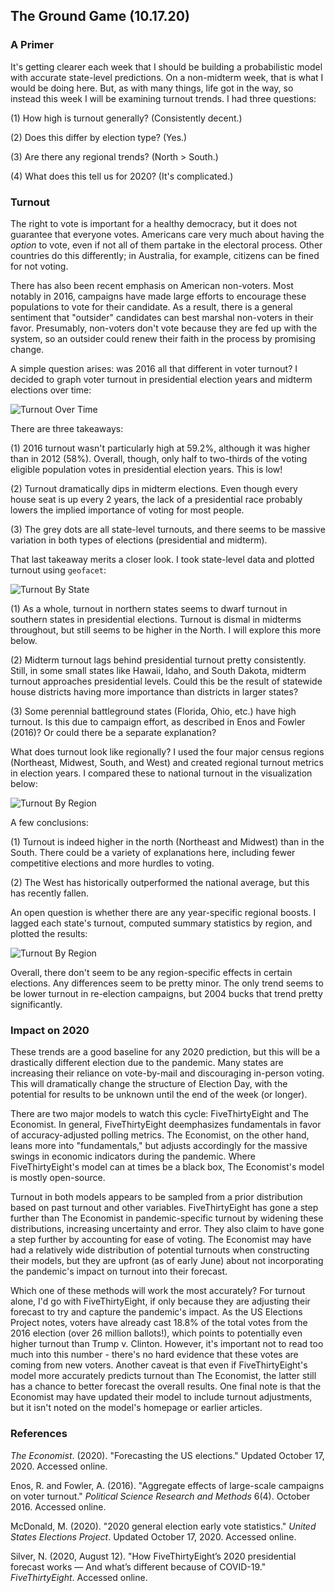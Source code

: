 ## The Ground Game (10.17.20)

### A Primer

It's getting clearer each week that I should be building a probabilistic model with accurate state-level predictions. On a non-midterm week, that is what I would be doing here. But, as with many things, life got in the way, so instead this week I will be examining turnout trends. I had three questions:

(1) How high is turnout generally? (Consistently decent.)

(2) Does this differ by election type? (Yes.)

(3) Are there any regional trends? (North > South.)

(4) What does this tell us for 2020? (It's complicated.)

### Turnout

The right to vote is important for a healthy democracy, but it does not guarantee that everyone votes. Americans care very much about having the *option* to vote, even if not all of them partake in the electoral process. Other countries do this differently; in Australia, for example, citizens can be fined for not voting.

There has also been recent emphasis on American non-voters. Most notably in 2016, campaigns have made large efforts to encourage these populations to vote for their candidate. As a result, there is a general sentiment that "outsider" candidates can best marshal non-voters in their favor. Presumably, non-voters don't vote because they are fed up with the system, so an outsider could renew their faith in the process by promising change.

A simple question arises: was 2016 all that different in voter turnout? I decided to graph voter turnout in presidential election years and midterm elections over time:

![Turnout Over Time](../Plots/week6plot1.png)

There are three takeaways:

(1) 2016 turnout wasn't particularly high at 59.2%, although it was higher than in 2012 (58%). Overall, though, only half to two-thirds of the voting eligible population votes in presidential election years. This is low!

(2) Turnout dramatically dips in midterm elections. Even though every house seat is up every 2 years, the lack of a presidential race probably lowers the implied importance of voting for most people.

(3) The grey dots are all state-level turnouts, and there seems to be massive variation in both types of elections (presidential and midterm).

That last takeaway merits a closer look. I took state-level data and plotted turnout using `geofacet`:

![Turnout By State](../Plots/week6plot2.png)

(1) As a whole, turnout in northern states seems to dwarf turnout in southern states in presidential elections. Turnout is dismal in midterms throughout, but still seems to be higher in the North. I will explore this more below.

(2) Midterm turnout lags behind presidential turnout pretty consistently. Still, in some small states like Hawaii, Idaho, and South Dakota, midterm turnout approaches presidential levels. Could this be the result of statewide house districts having more importance than districts in larger states?

(3) Some perennial battleground states (Florida, Ohio, etc.) have high turnout. Is this due to campaign effort, as described in Enos and Fowler (2016)? Or could there be a separate explanation?

What does turnout look like regionally? I used the four major census regions (Northeast, Midwest, South, and West) and created regional turnout metrics in election years. I compared these to national turnout in the visualization below:

![Turnout By Region](../Plots/week6plot3.png)

A few conclusions:

(1) Turnout is indeed higher in the north (Northeast and Midwest) than in the South. There could be a variety of explanations here, including fewer competitive elections and more hurdles to voting.

(2) The West has historically outperformed the national average, but this has recently fallen.

An open question is whether there are any year-specific regional boosts. I lagged each state's turnout, computed summary statistics by region, and plotted the results:

![Turnout By Region](../Plots/week6plot4.png)

Overall, there don't seem to be any region-specific effects in certain elections. Any differences seem to be pretty minor. The only trend seems to be lower turnout in re-election campaigns, but 2004 bucks that trend pretty significantly.

### Impact on 2020

These trends are a good baseline for any 2020 prediction, but this will be a drastically different election due to the pandemic. Many states are increasing their reliance on vote-by-mail and discouraging in-person voting. This will dramatically change the structure of Election Day, with the potential for results to be unknown until the end of the week (or longer).

There are two major models to watch this cycle: FiveThirtyEight and The Economist. In general, FiveThirtyEight deemphasizes fundamentals in favor of accuracy-adjusted polling metrics. The Economist, on the other hand, leans more into "fundamentals," but adjusts accordingly for the massive swings in economic indicators during the pandemic. Where FiveThirtyEight's model can at times be a black box, The Economist's model is mostly open-source.

Turnout in both models appears to be sampled from a prior distribution based on past turnout and other variables. FiveThirtyEight has gone a step further than The Economist in pandemic-specific turnout by widening these distributions, increasing uncertainty and error. They also claim to have gone a step further by accounting for ease of voting. The Economist may have had a relatively wide distribution of potential turnouts when constructing their models, but they are upfront (as of early June) about not incorporating the pandemic's impact on turnout into their forecast.

Which one of these methods will work the most accurately? For turnout alone, I'd go with FiveThirtyEight, if only because they are adjusting their forecast to try and capture the pandemic's impact. As the US Elections Project notes, voters have already cast 18.8% of the total votes from the 2016 election (over 26 million ballots!), which points to potentially even higher turnout than Trump v. Clinton. However, it's important not to read too much into this number - there's no hard evidence that these votes are coming from new voters. Another caveat is that even if FiveThirtyEight's model more accurately predicts turnout than The Economist, the latter still has a chance to better forecast the overall results. One final note is that the Economist may have updated their model to include turnout adjustments, but it isn't noted on the model's homepage or earlier articles.

### References

*The Economist*. (2020). "Forecasting the US elections." Updated October 17, 2020. Accessed online.

Enos, R. and Fowler, A. (2016). "Aggregate effects of large-scale campaigns on voter turnout." *Political Science Research and Methods* 6(4). October 2016. Accessed online.

McDonald, M. (2020). "2020 general election early vote statistics." *United States Elections Project*. Updated October 17, 2020. Accessed online.

Silver, N. (2020, August 12). "How FiveThirtyEight’s 2020 presidential forecast works — And what’s different because of COVID-19." *FiveThirtyEight*. Accessed online.
